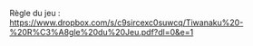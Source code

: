 Règle du jeu : https://www.dropbox.com/s/c9sircexc0suwcq/Tiwanaku%20-%20R%C3%A8gle%20du%20Jeu.pdf?dl=0&e=1
